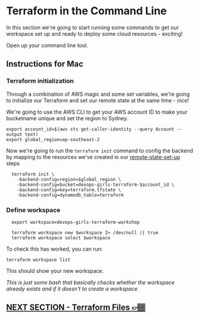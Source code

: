 # Terraform in the Command Line
In this section we're going to start running some commands to get our workspace set up and ready to deploy some cloud resources - exciting!

Open up your command line tool.

## Instructions for Mac

### Terraform initialization
Through a combination of AWS magic and some set variables, we're going to initialize our Terraform and set our remote state at the same time - nice!

We're going to use the AWS CLI to get your AWS account ID to make your bucketname unique and set the region to Sydney.

```
export account_id=$(aws sts get-caller-identity --query Account --output text)
export global_region=ap-southeast-2
```
Now we're going to run the `terraform init` command to config the backend by mapping to the resources we've created in our [remote-state-set-up](04-remote-state-set-up.md) steps

```
  terraform init \
    -backend-config=region=$global_region \
    -backend-config=bucket=devops-girls-terraform-$account_id \
    -backend-config=key=terraform.tfstate \
    -backend-config=dynamodb_table=terraform
```

### Define workspace

```
  export workspace=devops-girls-terraform-workshop

  terraform workspace new $workspace 2> /dev/null || true
  terraform workspace select $workspace
```

To check this has worked, you can run:

`terraform workspace list`

This should show your new workspace.

*This is just some bash that basically checks whether the workspace already exists and if it doesn't to create a workspace.*

## [NEXT SECTION  - Terraform Files 👉🏽](06-terraform-files.md)
